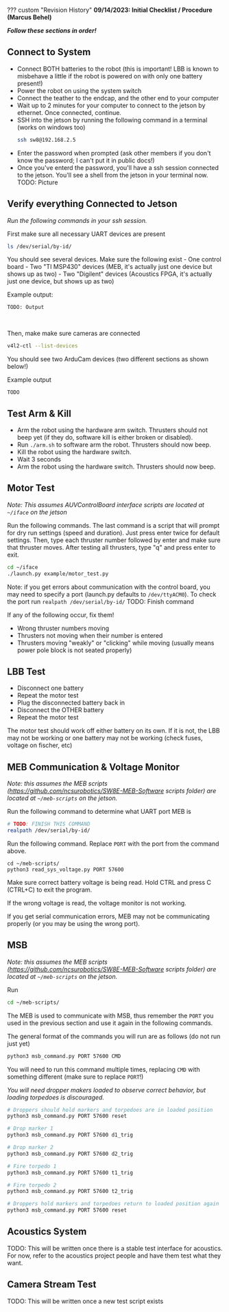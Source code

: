 
??? custom "Revision History"
    **09/14/2023: Initial Checklist / Procedure (Marcus Behel)**


***Follow these sections in order!***

## Connect to System

- Connect BOTH batteries to the robot (this is important! LBB is known to misbehave a little if the robot is powered on with only one battery present!)
- Power the robot on using the system switch
- Connect the teather to the endcap, and the other end to your computer
- Wait up to 2 minutes for your computer to connect to the jetson by ethernet. Once connected, continue.
- SSH into the jetson by running the following command in a terminal (works on windows too)
    ```sh
    ssh sw8@192.168.2.5
    ```
- Enter the password when prompted (ask other members if you don't know the password; I can't put it in public docs!)
- Once you've enterd the password, you'll have a ssh session connected to the jetson. You'll see a shell from the jetson in your terminal now.
    TODO: Picture


## Verify everything Connected to Jetson

*Run the following commands in your ssh session.*

First make sure all necessary UART devices are present

```sh
ls /dev/serial/by-id/
```

You should see several devices. Make sure the following exist
    - One control board
    - Two "TI MSP430" devices (MEB, it's actually just one device but shows up as two)
    - Two "Digilent" devices (Acoustics FPGA, it's actually just one device, but shows up as two)

Example output:

```
TODO: Output
```

<br />

Then, make make sure cameras are connected

```sh
v4l2-ctl --list-devices
```

You should see two ArduCam devices (two different sections as shown below!)

Example output

```
TODO
```


## Test Arm & Kill

- Arm the robot using the hardware arm switch. Thrusters should not beep yet (if they do, software kill is either broken or disabled).
- Run `./arm.sh` to software arm the robot. Thrusters should now beep.
- Kill the robot using the hardware switch.
- Wait 3 seconds
- Arm the robot using the hardware switch. Thrusters should now beep.

## Motor Test

*Note: This assumes AUVControlBoard interface scripts are located at `~/iface` on the jetson*

Run the following commands. The last command is a script that will prompt for dry run settings (speed and duration). Just press enter twice for default settings. Then, type each thruster number followed by enter and make sure that thruster moves. After testing all thrusters, type "q" and press enter to exit.

```sh
cd ~/iface
./launch.py example/motor_test.py
```

Note: if you get errors about communication with the control board, you may need to specify a port (launch.py defaults to `/dev/ttyACM0`). To check the port run `realpath /dev/serial/by-id/`  TODO: Finish command

If any of the following occur, fix them!

- Wrong thruster numbers moving
- Thrusters not moving when their number is entered
- Thrusters moving "weakly" or "clicking" while moving (usually means power pole block is not seated properly)

## LBB Test

- Disconnect one battery
- Repeat the motor test
- Plug the disconnected battery back in
- Disconnect the OTHER battery
- Repeat the motor test

The motor test should work off either battery on its own. If it is not, the LBB may not be working or one battery may not be working (check fuses, voltage on fischer, etc)


## MEB Communication & Voltage Monitor

*Note: this assumes the MEB scripts (https://github.com/ncsurobotics/SW8E-MEB-Software scripts folder) are located at `~/meb-scripts` on the jetson.*

Run the following command to determine what UART port MEB is

```sh
# TODO: FINISH THIS COMMAND
realpath /dev/serial/by-id/
```

Run the following command. Replace `PORT` with the port from the command above.

```
cd ~/meb-scripts/
python3 read_sys_voltage.py PORT 57600
```

Make sure correct battery voltage is being read. Hold CTRL and press C (CTRL+C) to exit the program.

If the wrong voltage is read, the voltage monitor is not working.

If you get serial communication errors, MEB may not be communicating properly (or you may be using the wrong port).


## MSB

*Note: this assumes the MEB scripts (https://github.com/ncsurobotics/SW8E-MEB-Software scripts folder) are located at `~/meb-scripts` on the jetson.*


Run

```sh
cd ~/meb-scripts/
```

The MEB is used to communicate with MSB, thus remember the `PORT` you used in the previous section and use it again in the following commands.

The general format of the commands you will run are as follows (do not run just yet)

```sh
python3 msb_command.py PORT 57600 CMD
```

You will need to run this command multiple times, replacing `CMD` with something different (make sure to replace `PORT`!)

*You will need dropper makers loaded to observe correct behavior, but loading torpedoes is discouraged.*

```sh
# Droppers should hold markers and torpedoes are in loaded position
python3 msb_command.py PORT 57600 reset

# Drop marker 1
python3 msb_command.py PORT 57600 d1_trig

# Drop marker 2
python3 msb_command.py PORT 57600 d2_trig

# Fire torpedo 1
python3 msb_command.py PORT 57600 t1_trig

# Fire torpedo 2
python3 msb_command.py PORT 57600 t2_trig

# Droppers hold markers and torpedoes return to loaded position again
python3 msb_command.py PORT 57600 reset
```

## Acoustics System

TODO: This will be written once there is a stable test interface for acoustics. For now, refer to the acoustics project people and have them test what they want.


## Camera Stream Test

TODO: This will be written once a new test script exists
